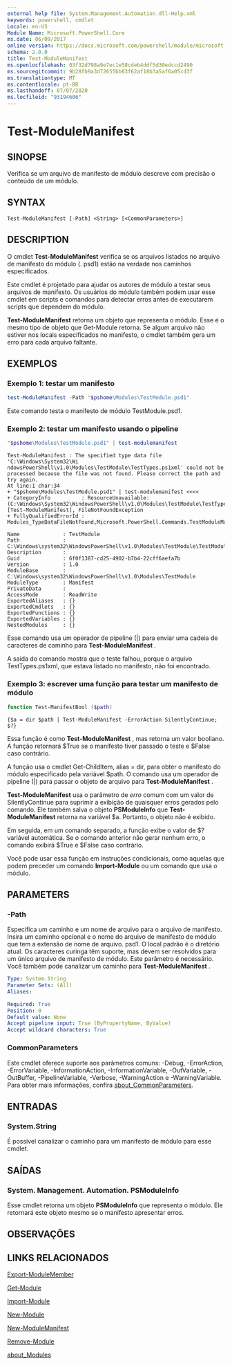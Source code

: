 ```yaml
---
external help file: System.Management.Automation.dll-Help.xml
keywords: powershell, cmdlet
Locale: en-US
Module Name: Microsoft.PowerShell.Core
ms.date: 06/09/2017
online version: https://docs.microsoft.com/powershell/module/microsoft.powershell.core/test-modulemanifest?view=powershell-6&WT.mc_id=ps-gethelp
schema: 2.0.0
title: Test-ModuleManifest
ms.openlocfilehash: 03f32d798a9e7ec1e58cdeb4ddf5d30edccd2490
ms.sourcegitcommit: 9b28fb9a3d72655bb63f62af18b3a5af6a05cd3f
ms.translationtype: MT
ms.contentlocale: pt-BR
ms.lasthandoff: 07/07/2020
ms.locfileid: "93194606"
---
```

# Test-ModuleManifest

## SINOPSE
Verifica se um arquivo de manifesto de módulo descreve com precisão o conteúdo de um módulo.

## SYNTAX

```
Test-ModuleManifest [-Path] <String> [<CommonParameters>]
```

## DESCRIPTION

O cmdlet **Test-ModuleManifest** verifica se os arquivos listados no arquivo de manifesto do módulo (. psd1) estão na verdade nos caminhos especificados.

Este cmdlet é projetado para ajudar os autores de módulo a testar seus arquivos de manifesto.
Os usuários do módulo também podem usar esse cmdlet em scripts e comandos para detectar erros antes de executarem scripts que dependem do módulo.

**Test-ModuleManifest** retorna um objeto que representa o módulo.
Esse é o mesmo tipo de objeto que Get-Module retorna.
Se algum arquivo não estiver nos locais especificados no manifesto, o cmdlet também gera um erro para cada arquivo faltante.

## EXEMPLOS

### Exemplo 1: testar um manifesto

```powershell
test-ModuleManifest -Path "$pshome\Modules\TestModule.psd1"
```

Este comando testa o manifesto de módulo TestModule.psd1.

### Exemplo 2: testar um manifesto usando o pipeline

```powershell
"$pshome\Modules\TestModule.psd1" | test-modulemanifest
```

```Output
Test-ModuleManifest : The specified type data file 'C:\Windows\System32\Wi
ndowsPowerShell\v1.0\Modules\TestModule\TestTypes.ps1xml' could not be processed because the file was not found. Please correct the path and try again.
At line:1 char:34
+ "$pshome\Modules\TestModule.psd1" | test-modulemanifest <<<<
+ CategoryInfo          : ResourceUnavailable: (C:\Windows\System32\WindowsPowerShell\v1.0\Modules\TestModule\TestTypes.ps1xml:String) [Test-ModuleManifest], FileNotFoundException
+ FullyQualifiedErrorId : Modules_TypeDataFileNotFound,Microsoft.PowerShell.Commands.TestModuleManifestCommandName

Name              : TestModule
Path              : C:\Windows\system32\WindowsPowerShell\v1.0\Modules\TestModule\TestModule.psd1
Description       :
Guid              : 6f0f1387-cd25-4902-b7b4-22cff6aefa7b
Version           : 1.0
ModuleBase        : C:\Windows\system32\WindowsPowerShell\v1.0\Modules\TestModule
ModuleType        : Manifest
PrivateData       :
AccessMode        : ReadWrite
ExportedAliases   : {}
ExportedCmdlets   : {}
ExportedFunctions : {}
ExportedVariables : {}
NestedModules     : {}
```

Esse comando usa um operador de pipeline (|) para enviar uma cadeia de caracteres de caminho para **Test-ModuleManifest** .

A saída do comando mostra que o teste falhou, porque o arquivo TestTypes.ps1xml, que estava listado no manifesto, não foi encontrado.

### Exemplo 3: escrever uma função para testar um manifesto de módulo

```powershell
function Test-ManifestBool ($path)
```

```Output
{$a = dir $path | Test-ModuleManifest -ErrorAction SilentlyContinue; $?}
```

Essa função é como **Test-ModuleManifest** , mas retorna um valor booliano.
A função retornará $True se o manifesto tiver passado o teste e $False caso contrário.

A função usa o cmdlet Get-ChildItem, alias = dir, para obter o manifesto do módulo especificado pela variável $path.
O comando usa um operador de pipeline (|) para passar o objeto de arquivo para **Test-ModuleManifest** .

**Test-ModuleManifest** usa o parâmetro de *erro* comum com um valor de SilentlyContinue para suprimir a exibição de quaisquer erros gerados pelo comando.
Ele também salva o objeto **PSModuleInfo** que **Test-ModuleManifest** retorna na variável $a.
Portanto, o objeto não é exibido.

Em seguida, em um comando separado, a função exibe o valor de $?
variável automática.
Se o comando anterior não gerar nenhum erro, o comando exibirá $True e $False caso contrário.

Você pode usar essa função em instruções condicionais, como aquelas que podem preceder um comando **Import-Module** ou um comando que usa o módulo.

## PARAMETERS

### -Path

Especifica um caminho e um nome de arquivo para o arquivo de manifesto.
Insira um caminho opcional e o nome do arquivo de manifesto de módulo que tem a extensão de nome de arquivo. psd1.
O local padrão é o diretório atual.
Os caracteres curinga têm suporte, mas devem ser resolvidos para um único arquivo de manifesto de módulo.
Este parâmetro é necessário.
Você também pode canalizar um caminho para **Test-ModuleManifest** .

```yaml
Type: System.String
Parameter Sets: (All)
Aliases:

Required: True
Position: 0
Default value: None
Accept pipeline input: True (ByPropertyName, ByValue)
Accept wildcard characters: True
```

### CommonParameters

Este cmdlet oferece suporte aos parâmetros comuns: -Debug, -ErrorAction, -ErrorVariable, -InformationAction, -InformationVariable, -OutVariable, -OutBuffer, -PipelineVariable, -Verbose, -WarningAction e -WarningVariable. Para obter mais informações, confira [about_CommonParameters](https://go.microsoft.com/fwlink/?LinkID=113216).

## ENTRADAS

### System.String

É possível canalizar o caminho para um manifesto de módulo para esse cmdlet.

## SAÍDAS

### System. Management. Automation. PSModuleInfo

Esse cmdlet retorna um objeto **PSModuleInfo** que representa o módulo.
Ele retornará este objeto mesmo se o manifesto apresentar erros.

## OBSERVAÇÕES

## LINKS RELACIONADOS

[Export-ModuleMember](Export-ModuleMember.md)

[Get-Module](Get-Module.md)

[Import-Module](Import-Module.md)

[New-Module](New-Module.md)

[New-ModuleManifest](New-ModuleManifest.md)

[Remove-Module](Remove-Module.md)

[about_Modules](About/about_Modules.md)
